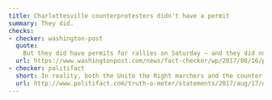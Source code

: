 ```yaml
---
title: Charlottesville counterprotesters didn't have a permit
summary: They did.
checks:
- checker: washington-post
  quote:
    But they did have permits for rallies on Saturday — and they did not need one to go into or gather near Emancipation Park, where white nationalists scheduled their rally. No permits were needed to march on the U-Va. campus on Friday night.
  url: https://www.washingtonpost.com/news/fact-checker/wp/2017/08/16/president-trumps-false-claim-that-counter-demonstrators-lacked-a-permit/
- checker: politifact
  short: In reality, both the Unite the Right marchers and the counter-protesters had official permission to assemble on Saturday, either from a court or from the city.
  url: http://www.politifact.com/truth-o-meter/statements/2017/aug/17/donald-trump/donald-trump-wrong-charlottesville-counter-protest/
---
```

